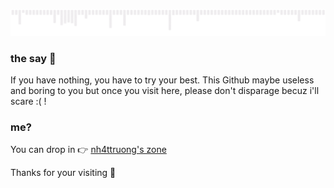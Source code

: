 ![](images/gif.gif)
### the say 👀
If you have nothing, you have to try your best. This Github maybe useless and boring to you but once you visit here, please don't disparage becuz i'll scare :( !

### me?
You can drop in 👉 [nh4ttruong's zone](https://nh4ttruong.github.io)

Thanks for your visiting 🥳
